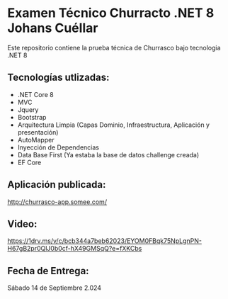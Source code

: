 # Examen Técnico Churracto .NET 8 Johans Cuéllar

Este repositorio contiene la prueba técnica de Churrasco bajo tecnologia .NET 8


## Tecnologías utlizadas:

* .NET Core 8
* MVC
* Jquery
* Bootstrap
* Arquitectura Limpia (Capas Dominio, Infraestructura, Aplicación y presentación)
* AutoMapper
* Inyección de Dependencias
* Data Base First (Ya estaba la base de datos challenge creada)
* EF Core

## Aplicación publicada:
http://churrasco-app.somee.com/

## Video:
https://1drv.ms/v/c/bcb344a7beb62023/EYOM0FBqk75NpLgnPN-H67gB2pr0QlJ0b0cf-hX49GMSqQ?e=fXKCbs

## Fecha de Entrega:
Sábado 14 de Septiembre 2.024
